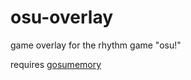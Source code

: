 # osu-overlay
game overlay for the rhythm game "osu!"


requires [gosumemory](https://github.com/l3lackShark/gosumemory)
